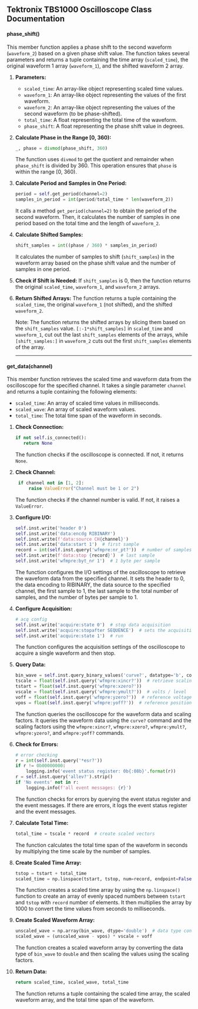 
## Tektronix TBS1000 Oscilloscope Class Documentation

#### phase_shift()       

This member function applies a phase shift to the second waveform (`waveform_2`) based on a given phase shift value. The function takes several parameters and returns a tuple containing the time array (`scaled_time`), the original waveform 1 array (`waveform_1`), and the shifted waveform 2 array.

1. **Parameters:**
   - `scaled_time`: An array-like object representing scaled time values.
   - `waveform_1`: An array-like object representing the values of the first waveform.
   - `waveform_2`: An array-like object representing the values of the second waveform (to be phase-shifted).
   - `total_time`: A float representing the total time of the waveform.
   - `phase_shift`: A float representing the phase shift value in degrees.

2. **Calculate Phase in the Range [0, 360):**
   ```python
   _, phase = divmod(phase_shift, 360)
   ```
   The function uses `divmod` to get the quotient and remainder when `phase_shift` is divided by 360. This operation ensures that `phase` is within the range [0, 360).

3. **Calculate Period and Samples in One Period:**
   ```python
   period = self.get_period(channel=2)
   samples_in_period = int(period/total_time * len(waveform_2))
   ```
   It calls a method `get_period(channel=2)` to obtain the period of the second waveform. Then, it calculates the number of samples in one period based on the total time and the length of `waveform_2`.

4. **Calculate Shifted Samples:**
   ```python
   shift_samples = int((phase / 360) * samples_in_period)
   ```
   It calculates the number of samples to shift (`shift_samples`) in the waveform array based on the phase shift value and the number of samples in one period.

5. **Check if Shift is Needed:**
   If `shift_samples` is 0, then the function returns the original `scaled_time`, `waveform_1`, and `waveform_2` arrays.

6. **Return Shifted Arrays:**
   The function returns a tuple containing the `scaled_time`, the original `waveform_1` (not shifted), and the shifted `waveform_2`.

   Note: The function returns the shifted arrays by slicing them based on the `shift_samples` value. `[:-1*shift_samples]` in `scaled_time` and `waveform_1`, cut out the last `shift_samples` elements of the arrays, while `[shift_samples:]` in `waveform_2` cuts out the first `shift_samples` elements of the array.


   -----

#### get_data(channel)

This member function retrieves the scaled time and waveform data from the oscilloscope for the specified channel. It takes a single parameter `channel` and returns a tuple containing the following elements:
- `scaled_time`: An array of scaled time values in milliseconds.
- `scaled_wave`: An array of scaled waveform values.
- `total_time`: The total time span of the waveform in seconds.

1. **Check Connection:**
   ```python
   if not self.is_connected():
      return None
   ```
   The function checks if the oscilloscope is connected. If not, it returns `None`.

2. **Check Channel:**
   ```python
    if channel not in [1, 2]:
        raise ValueError("Channel must be 1 or 2")
    ```
    The function checks if the channel number is valid. If not, it raises a `ValueError`.

3. **Configure I/O:**
    ```python
    self.inst.write('header 0')
    self.inst.write('data:encdg RIBINARY')
    self.inst.write(f'data:source CH{channel}')
    self.inst.write('data:start 1')  # first sample
    record = int(self.inst.query('wfmpre:nr_pt?'))  # number of samples
    self.inst.write(f'data:stop {record}')  # last sample
    self.inst.write('wfmpre:byt_nr 1')  # 1 byte per sample
    ```
    The function configures the I/O settings of the oscilloscope to retrieve the waveform data from the specified channel. It sets the header to 0, the data encoding to RIBINARY, the data source to the specified channel, the first sample to 1, the last sample to the total number of samples, and the number of bytes per sample to 1.

4. **Configure Acquisition:**
    ```python   
    # acq config
    self.inst.write('acquire:state 0')  # stop data acquisition
    self.inst.write('acquire:stopafter SEQUENCE')  # sets the acquisition mode to 'SEQUENCE': acquires a single waveform and then stops
    self.inst.write('acquire:state 1')  # run
    ```
    The function configures the acquisition settings of the oscilloscope to acquire a single waveform and then stop.

5. **Query Data:**
    ```python
    bin_wave = self.inst.query_binary_values('curve?', datatype='b', container=np.array)
    tscale = float(self.inst.query('wfmpre:xincr?'))  # retrieve scaling factors
    tstart = float(self.inst.query('wfmpre:xzero?'))
    vscale = float(self.inst.query('wfmpre:ymult?'))  # volts / level
    voff = float(self.inst.query('wfmpre:yzero?'))  # reference voltage
    vpos = float(self.inst.query('wfmpre:yoff?'))  # reference position (level)
    ```
    The function queries the oscilloscope for the waveform data and scaling factors. It queries the waveform data using the `curve?` command and the scaling factors using the `wfmpre:xincr?`, `wfmpre:xzero?`, `wfmpre:ymult?`, `wfmpre:yzero?`, and `wfmpre:yoff?` commands.

6. **Check for Errors:**
    ```python
    # error checking
    r = int(self.inst.query('*esr?'))
    if r != 0b00000000:
        logging.info('event status register: 0b{:08b}'.format(r))
    r = self.inst.query('allev?').strip()
    if 'No events' not in r:
        logging.info(f'all event messages: {r}')
    ```
    The function checks for errors by querying the event status register and the event messages. If there are errors, it logs the event status register and the event messages.

7. **Calculate Total Time:**
    ```python
    total_time = tscale * record  # create scaled vectors
    ```
    The function calculates the total time span of the waveform in seconds by multiplying the time scale by the number of samples.
    
8. **Create Scaled Time Array:**
    ```python
    tstop = tstart + total_time
    scaled_time = np.linspace(tstart, tstop, num=record, endpoint=False) * 1000  # time in ms
    ```
    The function creates a scaled time array by using the `np.linspace()` function to create an array of evenly spaced numbers between `tstart` and `tstop` with `record` number of elements. It then multiplies the array by 1000 to convert the time values from seconds to milliseconds.

9. **Create Scaled Waveform Array:**
    ```python
    unscaled_wave = np.array(bin_wave, dtype='double')  # data type conversion
    scaled_wave = (unscaled_wave - vpos) * vscale + voff
    ```
    The function creates a scaled waveform array by converting the data type of `bin_wave` to `double` and then scaling the values using the scaling factors.
    
10. **Return Data:**
    ```python
    return scaled_time, scaled_wave, total_time
    ```
    The function returns a tuple containing the scaled time array, the scaled waveform array, and the total time span of the waveform.